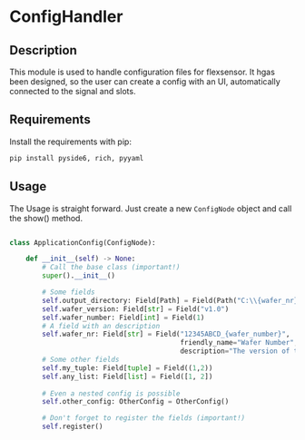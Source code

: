 # ConfigHandler

## Description
This module is used to handle configuration files for flexsensor.
It hgas been designed, so the user can create a config with an UI, automatically connected to the signal and slots.

## Requirements
Install the requirements with pip:
```python
pip install pyside6, rich, pyyaml
````
## Usage
The Usage is straight forward. Just create a new ```ConfigNode``` object and call the show() method.
```python

class ApplicationConfig(ConfigNode):

    def __init__(self) -> None:
        # Call the base class (important!)
        super().__init__()

        # Some fields
        self.output_directory: Field[Path] = Field(Path("C:\\{wafer_nr}"))
        self.wafer_version: Field[str] = Field("v1.0")
        self.wafer_number: Field[int] = Field(1)
        # A field with an description
        self.wafer_nr: Field[str] = Field("12345ABCD_{wafer_number}",
                                          friendly_name="Wafer Number",
                                          description="The version of the wafer")
        # Some other fields
        self.my_tuple: Field[tuple] = Field((1,2))
        self.any_list: Field[list] = Field([1, 2])
        
        # Even a nested config is possible
        self.other_config: OtherConfig = OtherConfig()

        # Don't forget to register the fields (important!)
        self.register()
```